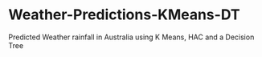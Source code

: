 # Weather-Predictions-KMeans-DT
Predicted Weather rainfall in Australia using K Means, HAC and a Decision Tree
